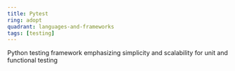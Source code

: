 ```yaml
---
title: Pytest
ring: adopt
quadrant: languages-and-frameworks
tags: [testing]
---
```


Python testing framework emphasizing simplicity and scalability for unit and functional testing
